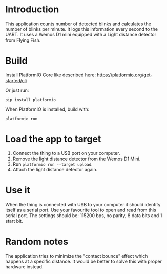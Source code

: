 # Introduction
This application counts number of detected blinks and calculates the number
of blinks per minute. It logs this information every second to the UART.
It uses a Wemos D1 mini equipped with a Light distance detector from
Flying Fish.

# Build
Install PlatformIO Core like described here:
https://platformio.org/get-started/cli

Or just run:

```
pip install platformio
```

When PlatformIO is installed, build with:

```
platformio run
```


# Load the app to target

1. Connect the thing to a USB port on your computer.
2. Remove the light distance detector from the Wemos D1 Mini.
3. Run ``` platformio run --target upload ```.
4. Attach the light distance detector again.

# Use it
When the thing is connected with USB to your computer it should identify
itself as a serial port. Use your favourite tool to open and read from this
serial port. The settings should be: 115200 bps, no parity, 8 data bits and 1
start bit.

# Random notes
The application tries to minimize the "contact bounce" effect which happens
at a specific distance. It would be better to solve this with proper hardware
instead.
